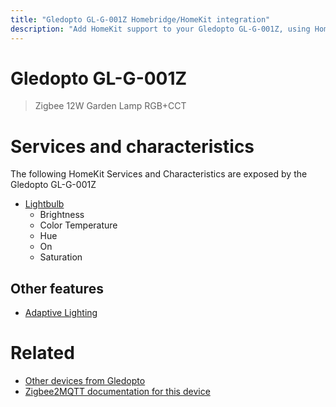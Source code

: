 ```yaml
---
title: "Gledopto GL-G-001Z Homebridge/HomeKit integration"
description: "Add HomeKit support to your Gledopto GL-G-001Z, using Homebridge, Zigbee2MQTT and homebridge-z2m."
---
```

<!---
This file has been GENERATED using src/docgen/docgen.ts
DO NOT EDIT THIS FILE MANUALLY!
-->
# Gledopto GL-G-001Z
> Zigbee 12W Garden Lamp RGB+CCT


# Services and characteristics
The following HomeKit Services and Characteristics are exposed by
the Gledopto GL-G-001Z

* [Lightbulb](../../light.md)
  * Brightness
  * Color Temperature
  * Hue
  * On
  * Saturation

## Other features
* [Adaptive Lighting](../../light.md)

# Related
* [Other devices from Gledopto](../index.md#gledopto)
* [Zigbee2MQTT documentation for this device](https://www.zigbee2mqtt.io/devices/GL-G-001Z.html)